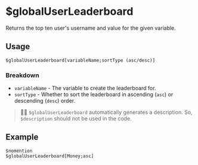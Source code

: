 # $globalUserLeaderboard
Returns the top ten user's username and value for the given variable.

## Usage
```
$globalUserLeaderboard[variableName;sortType (asc/desc)]
```

### Breakdown
- `variableName` - The variable to create the leaderboard for.
- `sortType` - Whether to sort the leaderboard in ascending (`asc`) or descending (`desc`) order.

> 🧙‍♂️ `$globalUserLeaderboard` automatically generates a description. So, `$description` should not be used in the code.

## Example
```
$nomention
$globalUserLeaderboard[Money;asc]
```
